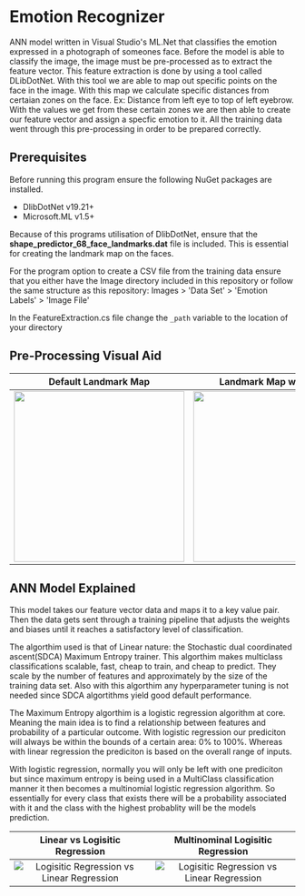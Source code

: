 # Emotion Recognizer
ANN model written in Visual Studio's ML.Net that classifies the emotion expressed in a photograph of someones face. Before the model is able to classify the image, the image must be pre-processed as to extract the feature vector. This feature extraction is done by using a tool called DLibDotNet. With this tool we are able to map out specific points on the face in the image. With this map we calculate specific distances from certaian zones on the face. Ex: Distance from left eye to top of left eyebrow. With the values we get from these certain zones we are then able to create our feature vector and assign a specfic emotion to it. All the training data went through this pre-processing in order to be prepared correctly.

## Prerequisites

Before running this program ensure the following NuGet packages are installed. 
- DlibDotNet v19.21+
- Microsoft.ML v1.5+

Because of this programs utilisation of DlibDotNet, ensure that the **shape_predictor_68_face_landmarks.dat** file is included. This is essential for creating the landmark map on the faces.

For the program option to create a CSV file from the training data ensure that you either have the Image directory included in this repository or follow the same structure as this repository: Images > 'Data Set' > 'Emotion Labels' > 'Image File'

In the FeatureExtraction.cs file change the ``` _path ``` variable to the location of your directory

## Pre-Processing Visual Aid

Default Landmark Map            |  Landmark Map w/ Regions | Applied Map to Image 
:-------------------------:|:-------------------------:|:-------------------------:
<img src="https://pyimagesearch.com/wp-content/uploads/2017/04/facial_landmarks_68markup.jpg" width="300" height="300">|  <img src="https://user-images.githubusercontent.com/71711553/115223073-52240c00-a103-11eb-8b3c-1f9a100dcdcf.png" width="300" height="300"> | <img src="https://user-images.githubusercontent.com/71711553/115224328-a4196180-a104-11eb-843e-0ea9e41f2a42.png" width="200" height="300">

## ANN Model Explained

This model takes our feature vector data and maps it to a key value pair. Then the data gets sent through a training pipeline that adjusts the weights and biases until it reaches a satisfactory level of classification.

The algorthim used is that of Linear nature: the Stochastic dual coordinated ascent(SDCA) Maximum Entropy trainer. This algorthim makes multiclass classifications scalable, fast, cheap to train, and cheap to predict. They scale by the number of features and approximately by the size of the training data set. Also with this algorthim any hyperparameter tuning is not needed since SDCA algortithms yield good default performance.

The Maximum Entropy algorthim is a logistic regression algorithm at core. Meaning the main idea is to find a relationship between features and probability of a particular outcome. With logistic regression our prediciton will always be within the bounds of a certain area: 0% to 100%. Whereas with linear regression the prediciton is based on the overall range of inputs. 

With logistic regression, normally you will only be left with one prediciton but since maximum entropy is being used in a MultiClass classification manner it then becomes a multinomial logistic regression algorithm. So essentially for every class that exists there will be a probability associated with it and the class with the highest probablity will be the models prediction.

Linear vs Logisitic Regression         |  Multinominal Logisitic Regression 
:-------------------------:|:-------------------------:
![Logisitic Regression vs Linear Regression](https://www.machinelearningplus.com/wp-content/uploads/2017/09/linear_vs_logistic_regression.jpg)|  ![Logisitic Regression vs Linear Regression](https://www.statstest.com/wp-content/uploads/2020/05/Multinomial-Logistic-Regression-1-1024x676.jpg)


